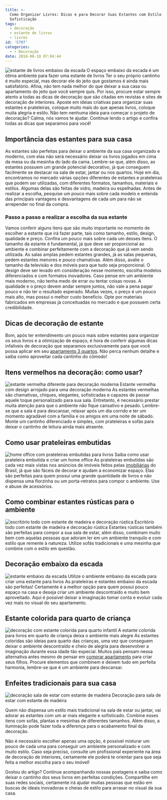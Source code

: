 ```yaml
---
title: >-
  Como Organizar Livros: Dicas e para Decorar Suas Estantes com Estilo e
  Sofisticação
tags:
  - decoração
  - estante de livros
  - livros
id: '5707'
categories:
  - - Decoração
date: 2018-06-18 07:04:44
---
```


![estante de livros embaixo da escada](http://natalia.blog.br/wp-content/uploads/2018/06/estante-para-livros-embaixo-da-escada.jpg) O espaço embaixo da escada é um ótima ambiente para fazer uma estante de livros Ter o seu próprio cantinho é muito especial, mas decorar ele do jeito que gostamos é ainda mais satisfatório. Afina, não tem nada melhor do que deixar a sua casa ou apartamento do jeito que você sempre quis. Por isso, procure estar sempre atento a todas as dicas de decoração que são citadas em revistas e sites de decoração de interiores. Aposte em ideias criativas para organizar suas estantes e prateleiras, coloque muito mais do que apenas livros, coloque muita alegria e estilo. Não tem nenhuma ideia para começar o projeto de decoração? Calma, nós vamos te ajudar. Continue lendo o artigo e confira todas as dicas que separamos para você!

## Importância das estantes para sua casa

As estantes são perfeitas para deixar o ambiente da sua casa organizado e moderno, com elas não será necessário deixar os livros jogados em cima da mesa ou da mesinha do lado da cama. Lembre-se que, além disso, as estantes possuem um grande potencial decorativo, já que conseguem facilmente se destacar na sala de estar, jantar ou nos quartos. Hoje em dia, encontramos no mercado várias opções diferentes de estantes e prateleiras que podem ser utilizadas, com diferentes formatos, tamanhos, materiais e estilos. Algumas delas são feitas de vidro, madeira ou espelhadas. Antes de realizar a escolha, pesquise um pouco mais sobre cada modelo e entenda das principais vantagens e desvantagens de cada um para não se arrepender no final da compra.

### Passo a passo a realizar a escolha da sua estante

Vamos conferir alguns itens que são muito importante no momento de escolher a estante que irá fazer parte, tais como tamanho, estilo, design, qualidade e preço. Confira um pouco mais sobre cada um desses itens. O tamanho da estante é fundamental, já que deve ser proporcional ao ambiente e combinar perfeitamente com a decoração que já vem sendo utilizada. As salas amplas pedem estantes grandes, já as salas pequenas, pedem estantes menores e pouco chamativas. Além disso, avalie o tamanho da televisão e dos móveis para que tudo seja proporcional. O design deve ser levado em consideração nesse momento, escolha modelos diferenciados e com formatos inovadores. Caso pense em um ambiente mais moderno, não tenha medo de errar ou tentar coisas novas. A qualidade e o preço devem andar sempre juntos, não vale a pena pagar pouco e não ter o resultado esperado. Muitas vezes, o preço é um pouco mais alto, mas possui o melhor custo beneficio. Opte por materiais fabricados em empresas já conceituadas no mercado e que possuem certa credibilidade.

## Dicas de decoração de estante

Bom, após ter entendimento um pouco mais sobre estantes para organizar os seus livros e a otimização de espaço, é hora de conferir algumas dicas infalíveis de decoração que separamos exclusivamente para que você possa aplicar em seu [apartamento 3 quartos](https://www.chavesnamao.com.br/apartamentos-a-venda/pr-curitiba/3-quartos/). Não perca nenhum detalhe e saiba como aproveitar cada cantinho do cômodo!

## Itens vermelhos na decoração: como usar?

![estante vermelha diferente para decoração moderna](http://natalia.blog.br/wp-content/uploads/2018/06/estante-vermelha-diferete-de-livros.jpg) Estante vermelha com design arrojado para uma decoração moderna As estantes vermelhas são chamativas, chiques, elegantes, sofisticadas e capazes de passar aquele toque personalizado para sua sala. Entretanto, é necessário prestar muita atenção para que o ambiente não fique cansativo e pesado. Lembre-se que a sala é para descansar, relaxar após um dia corrido e ter um momento agradável com a família e os amigos em uma noite de sábado. Monte um cantinho diferenciado e simples, com prateleiras e sofás para deixar o cantinho de leitura ainda mais atraente.

## Como usar prateleiras embutidas

![home office com prateleiras embutidas para livros](http://natalia.blog.br/wp-content/uploads/2018/06/home-office-com-prateleira-de-livros.jpg) Saiba como usar prateleira embutida e criar um home office As prateleiras embutidas são cada vez mais vistas nos anúncios de imóveis feitos pelas [imobiliárias](https://www.chavesnamao.com.br) do Brasil, já que são fáceis de decorar e ajudam a economizar espaço. Elas são perfeitas para quem possui uma grande quantidade de livros e não dispensa uma florzinha ou um porta-retratos para compor o ambiente. Use e abuse de acessórios.

## Como combinar estantes rústicas para o ambiente

![escritório todo com estante de madeira e decoração rústica ](http://natalia.blog.br/wp-content/uploads/2018/06/escritório-de-madeira-com-estante-de-livros.jpg) Escritório todo com estante de madeira e decoração rústica Estantes rústicas também são perfeitas para compor a sua sala de estar, além disso, combinam muito bem com aquelas pessoas que adoram ler em um ambiente tranquilo e com estilo que remente à natureza. Utilize sofás tradicionais e uma mesinha que combine com o estilo em questão.

## Decoração embaixo da escada

![estante embaixo da escada ](http://natalia.blog.br/wp-content/uploads/2018/06/estante-embaixo-da-escada-com-livros.jpg) Utilize o ambiente embaixo da escada para criar uma estante para livros As prateleiras e estantes embaixo da escada são perfeitas! Certamente é a melhor opção para quem possui pouco espaço na casa e deseja criar um ambiente descontraído e muito bem aproveitado. Aqui é possível deixar a imaginação tomar conta e evoluir cada vez mais no visual do seu apartamento.

## Estante colorida para quarto de criança

![decoração com estante colorida para quarto infantil ](http://natalia.blog.br/wp-content/uploads/2018/06/decoração-quarto-infantil-com-prateleira-para-livros.jpg) A estante colorida para livros em quarto de criança deixa o ambiente mais alegre As estantes coloridas são ideias para quarto das crianças, uma vez que conseguem deixar o ambiente descontraído e cheio de alegria para desenvolver a imaginação durante essa idade tão especial. Muitos pais pensam nessa alternativa antes mesmo de pensar em [comprar apartamento](https://www.chavesnamao.com.br/apartamentos-a-venda/pr-curitiba/) para criar seus filhos. Procure elementos que combinem e deixem tudo em perfeita harmonia, lembre-se que é um ambiente para descansar.

## Enfeites tradicionais para sua casa

![decoração sala de estar com estante de madeira](http://natalia.blog.br/wp-content/uploads/2018/06/decoração-sala-de-estar-com-estante-de-madeira.jpg) Decoração para sala de estar com estante de madeira

Quem não dispensa um estilo mais tradicional na sala de estar ou jantar, vai adorar as estantes com um ar mais elegante e sofisticado. Combine esses itens com sofás, plantas e mesinhas de diferentes tamanhos. Além disso, a iluminação pode fazer toda a diferença para o acabamento final da decoração.

Não é necessário escolher apenas uma opção, é possível misturar um pouco de cada uma para conseguir um ambiente personalizado e com muito estilo. Caso seja preciso, consulte um profissional experiente na área de decoração de interiores, certamente ele poderá te orientar para que seja feita a melhor escolha para o seu imóvel!

Gostou do artigo? Continue acompanhando nossas postagens e saiba como deixar o cantinho dos seus livros em perfeitas condições. Compartilhe em suas redes sociais, certamente irá ajudar muitas pessoas que estão em buscas de ideais inovadoras e cheias de estilo para arrasar no visual da sua casa.